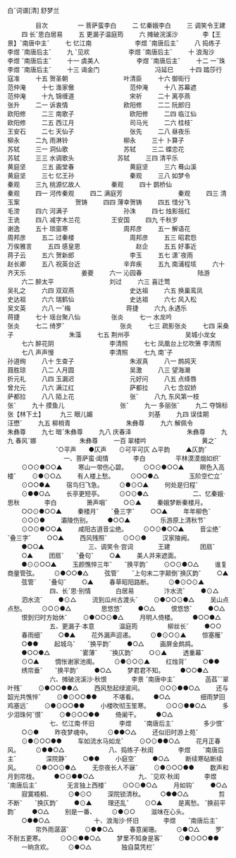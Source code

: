 <!-- { "loadSidebar": true } -->
白ˇ词谱[清] 舒梦兰
　　

　　
　　 目次
　　
　　 一 菩萨蛮李白
　　 二 忆秦娥李白
　　 三 调笑令王建
　　 四 长ˇ思白居易
　　 五 更漏子温庭筠
　　 六 摊破浣溪沙　　　　李【王景】ˇ南唐中主ˇ
　　 七 忆江南　　　　　　　李煜 ˇ南唐后主ˇ
　　 八 捣练子　　　　　　 李煜 ˇ南唐后主ˇ
　　 九 ˇ见欢　　　　　　 李煜 ˇ南唐后主ˇ
　　 十 浪淘沙　　　　　　 李煜 ˇ南唐后主ˇ
　　 十一 虞美人　　　　　　李煜 ˇ南唐后主ˇ
　　 十二 一ˇ珠　　　　　　李煜 ˇ南唐后主ˇ
　　 十三 谒金门　　　　　　　　　冯延巳
　　 十四 踏莎行　　　　　　　　　寇准
　　 十五 贺圣朝　　　　　　　　　叶清臣
　　 十六 御街行　　　　　　　　　范仲淹
　　 十七 渔家傲　　　　　　　　　范仲淹
　　 十八 苏幕遮　　　　　　　　　范仲淹
　　 十九 锦缠道　　　　　　　　　宋祈
　　 二十 离亭燕　　　　　　　　　张升
　　 二一 诉衷情　　　　　　　　　欧阳修
　　 二二 阮郎归　　　　　　　　　欧阳修
　　 二三 南歌子　　　　　　　　　欧阳修
　　 二四 临江仙　　　　　　　　　欧阳修
　　 二五 西江月　　　　　　　　　司马光
　　 二六 桂枝ˇ　　　　　　　　　王安石
　　 二七 天仙子　　　　　　　　　张先
　　 二八 昼夜乐　　　　　　　　　柳永
　　 二九 雨淋铃　　　　　　　　　柳永
　　 三十 卜算子　　　　　　　　　苏轼
　　 三一 洞仙歌　　　　　　　　　苏轼
　　 三二 蝶恋花　　　　　　　　　苏轼
　　 三三 水调歌头　　　　　　　苏轼
　　 三四 清平乐　　　　　　　　　黄庭坚
　　 三五 画堂春　　　　　　　　　黄庭坚
　　 三六 蓦山溪　　　　　　　　　黄庭坚
　　 三七 忆王孙　　　　　　　　　秦观
　　 三八 如梦令　　　　　　　　　秦观
　　 三九 桃源忆故人　　　　　秦观
　　 四十 鹊桥仙　　　　　　　　　秦观
　　 四一 河传秦观
　　 四二 满庭芳　　　　　　　　　秦观
　　 四三 清玉案　　　　　　　　　贺铸
　　 四四 薄幸贺铸
　　 四五 惜分飞　　　　　　　　　毛滂
　　 四六 河满子　　　　　　　　　孙洙
　　 四七 烛影摇红　　　　　　　王诜
　　 四八 减字木兰花　　　　　王安国
　　 四九 千秋岁　　　　　　　　　谢逸
　　 五十 琐窗寒　　　　　　　　　周邦彦
　　 五一 解语花　　　　　　　　　周邦彦
　　 五二 过秦楼　　　　　　　　　周邦彦
　　 五三 昭君怨　　　　　　　　　万俟雅言
　　 五四 感皇恩　　　　　　　　　赵企
　　 五五 好事近　　　　　　　　　蒋子云
　　 五六 贺新郎　　　　　　　　　李玉
　　 五七 潇ˇ夜雨　　　　　　　赵长卿
　　 五八 祝英台近　　　　　　　辛弃疾
　　 五九 南浦程垓
　　 六十 齐天乐　　　　　　　　　姜夔
　　 六一 沁园春　　　　　　　　　陆游
　　 六二 醉太平　　　　　　　　　刘过
　　 六三 喜迁莺　　　　　　　　　吴礼之
　　 六四 双双燕　　　　　　　　　史达祖
　　 六五 换巢鸾凤　　　　　　　史达祖
　　 六六 瑞鹤仙　　　　　　　　　史达祖
　　 六七 风入松　　　　　　　　　吴文英
　　 六八 一ˇ梅　　　　　　　　　蒋捷
　　 六九 永遇乐　　　　　　　　　蒋捷
　　 七十 瑶台聚八仙　　　　　张炎
　　 七一 水龙吟　　　　　　　　　张炎
　　 七二 绮罗ˇ　　　　　　　　　张炎
　　 七三 疏影张炎
　　 七四 采桑子　　　　　　　　　朱藻
　　 七五 荆州亭　　　　　　　　　吴城小龙女
　　 七六 醉花阴　　　　　　　　　李清照
　　 七七 凤凰台上忆吹箫 李清照
　　 七八 声声慢　　　　　　　　　李清照
　　 七九 南ˇ子　　　　　　　　　孙道绚
　　 八十 生查子　　　　　　　　　朱淑真
　　 八一 鹧鸪天　　　　　　　　　聂胜琼
　　 八二 人月圆　　　　　　　　　吴激
　　 八三 望海潮　　　　　　　　　折元礼
　　 八四 玉漏迟　　　　　　　　　元好问
　　 八五 点绛唇　　　　　　　　　曾允元
　　 八六 满江红　　　　　　　　　萨都拉
　　 八七 念奴娇　　　　　　　　　萨都拉
　　 八八 陌上花　　　　　　　　　张ˇ
　　 八九 东风第一枝　　　　　张ˇ
　　 九十 摸鱼儿　　　　　　　　　张ˇ
　　 九一 多丽张ˇ
　　 九二 夺锦标　　　　　　　　　张【林下土】
　　 九三 眼儿媚　　　　　　　　　刘基
　　 九四 误佳期　　　　　　　　　汪懋ˇ
　　 九五 柳梢青　　　　　　　　　朱彝尊
　　 九六 解佩令　　　　　　　　　朱彝尊
　　 九七 暗ˇ朱彝尊
　　 九八 庆春泽　　　　　　　　　朱彝尊
　　 九九 春风ˇ娜　　　　　　　朱彝尊
　　 一百 翠楼吟　　　　　　　　　黄之ˇ
　　
　　
　　 　ˇ○平声　　●仄声　　⊙可平可仄 △平韵
　　 ▲仄韵ˇ
　　
　　
　　
　　 一、菩萨蛮·闺情　　　　李白
　　
　　 平林漠漠烟如织ˇ
　　 ⊙○⊙●○○▲
　　 寒山一带伤心碧。
　　 ⊙○⊙●○○▲
　　 暝色入高楼ˇ
　　 ⊙●⊙○△
　　 有人楼上愁。
　　 ⊙○○●△
　　
　　 玉阶空伫立ˇ
　　 ⊙○○●▲
　　 宿鸟归飞急。
　　 ⊙●⊙○▲
　　 何处是归程ˇ
　　 ⊙●●○△
　　 长亭更短亭。
　　 ⊙○⊙●△
　　
　　
　　 二、忆秦娥·思秋　　　　李白
　　
　　 箫声咽ˇ
　　 ○⊙▲
　　 秦娥梦断秦楼月。
　　 ○○⊙●○○▲
　　 秦楼月ˇ　　ˇ叠三字ˇ
　　 ○○▲
　　 年年柳色ˇ
　　 ⊙○⊙●
　　 灞陵伤别。
　　 ●○○▲
　　
　　 乐游原上清秋节ˇ
　　 ⊙○⊙●○○▲
　　 咸阳古道音尘绝。
　　 ⊙○⊙●○○▲
　　 音尘绝ˇ　　ˇ叠三字ˇ
　　 ○○▲
　　 西风残照ˇ
　　 ⊙○⊙●
　　 汉家陵阙。
　　 ●○○▲
　　
　　
　　 三、调笑令·宫词　　　　王建
　　
　　 团扇ˇ
　　 ○▲
　　 团扇ˇ　　ˇ叠句ˇ
　　 ○▲
　　 美人并来遮面。
　　 ●⊙⊙○○▲
　　 玉颜憔悴三年ˇ　　ˇ换平韵ˇ
　　 ⊙○⊙●○△
　　 谁复商量管弦。
　　 ⊙●○○●△
　　 弦管ˇ　　ˇ上句末二字颠倒ˇ换仄韵ˇ
　　 ○▲
　　 弦管ˇ　　ˇ叠句ˇ
　　 ○▲
　　 春草昭阳路断。
　　 ⊙●⊙○⊙▲
　　
　　
　　 四、长ˇ思·别情　　　　白居易
　　
　　 汴水流ˇ
　　 ●⊙△
　　 泗水流ˇ
　　 ●⊙△
　　 流到瓜州古渡头ˇ
　　 ⊙●○○⊙●△
　　 吴山点点愁。
　　 ⊙○⊙●△
　　
　　 思悠悠ˇ
　　 ●○△
　　 恨悠悠ˇ
　　 ●○△
　　 恨到归时方始休ˇ
　　 ⊙●○○⊙●△
　　 月明人倚楼。
　　 ●○○●△
　　
　　
　　 五、更漏子·本意　　　　温庭筠
　　
　　 柳丝长ˇ
　　 ●○○
　　 春雨细ˇ
　　 ○●▲
　　 花外漏声迢递。
　　 ⊙●⊙○⊙▲
　　 惊塞雁ˇ
　　 ○●●
　　 起城乌ˇ　　ˇ换平韵ˇ
　　 ●○△
　　 画屏金鹧鸪。
　　 ●○○●△
　　
　　 ˇ雾薄ˇ　　ˇ换仄韵ˇ
　　 ○⊙▲
　　 透重幕ˇ
　　 ⊙○▲
　　 惆怅谢家池阁。
　　 ⊙●⊙○⊙▲
　　 红烛背ˇ
　　 ○●●
　　 绣帘垂ˇ　　ˇ换平韵ˇ
　　 ●○△
　　 梦君君不知。
　　 ●○○●△
　　
　　
　　 六、摊破浣溪沙·秋恨　　　　李景 ˇ南唐中主ˇ
　　
　　 菡萏ˇˇ翠叶残ˇ
　　 ⊙●○○●●△
　　 西风愁起绿波间。
　　 ⊙○⊙●●○△
　　 还与韶光共憔悴ˇ
　　 ⊙●⊙○○●●
　　 不堪看。
　　 ●○△
　　
　　 细雨梦回鸡塞远ˇ
　　 ⊙●⊙○○●●
　　 小楼吹彻玉笙寒。
　　 ⊙○⊙●●○△
　　 多少泪珠何ˇ恨ˇ
　　 ⊙●⊙○○●●
　　 倚阑干。
　　 ●○△
　　
　　
　　 七、忆江南·怀旧　　　　李煜　　ˇ南唐后主ˇ
　　
　　 多少恨ˇ
　　 ○⊙●
　　 昨夜梦魂中。
　　 ⊙●●○△
　　 还似旧时游上苑ˇ
　　 ⊙●⊙○○●●
　　 车如流水马如龙ˇ
　　 ⊙○⊙●●○△
　　 花月正春风。
　　 ⊙●●○△
　　
　　
　　 八、捣练子·秋闺　　　　李煜　　ˇ南唐后主ˇ
　　
　　 深院静ˇ
　　 ○●●
　　 小庭空ˇ
　　 ●○△
　　 断续寒砧断续风。
　　 ⊙●○○⊙●△
　　 无奈夜长人不寐ˇ
　　 ⊙●⊙○○●●
　　 数声和月到帘栊。
　　 ●○⊙●●○△
　　
　　
　　 九、ˇ见欢·秋闺　　　　李煜　　ˇ南唐后主ˇ
　　
　　 无言独上西楼ˇ
　　 ⊙○⊙●○△
　　 月如钩ˇ
　　 ●○△
　　 寂寞梧桐、
　　 ⊙●⊙○
　　 深院锁清秋。
　　 ○●●○△
　　
　　 剪不断ˇ　　ˇ换仄韵ˇ
　　 ●⊙▲
　　 理还乱ˇ
　　 ⊙○▲
　　 是离愁。 ˇ换前平韵ˇ
　　 ●○△
　　 别是一番、
　　 ⊙●⊙○
　　 滋味在心头。
　　 ○●●○△
　　
　　
　　 十、浪淘沙·怀旧　　　　李煜　　ˇ南唐后主ˇ
　　
　　 帘外雨潺潺ˇ
　　 ⊙●●○△
　　 春意阑珊。
　　 ⊙●○△
　　 罗ˇ不耐五更寒。
　　 ⊙○⊙●●○△
　　 梦里不知身是客ˇ
　　 ⊙●⊙○○●●
　　 一晌贪欢。
　　 ⊙●○△
　　
　　 独自莫凭栏ˇ
